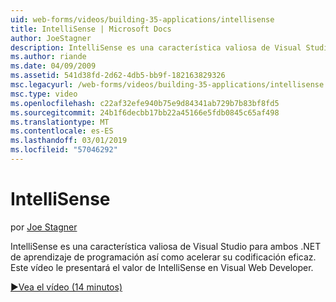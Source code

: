 ```yaml
---
uid: web-forms/videos/building-35-applications/intellisense
title: IntelliSense | Microsoft Docs
author: JoeStagner
description: IntelliSense es una característica valiosa de Visual Studio para ambos .NET de aprendizaje de programación así como acelerar su codificación eficaz. Este vídeo se presentan...
ms.author: riande
ms.date: 04/09/2009
ms.assetid: 541d38fd-2d62-4db5-bb9f-182163829326
msc.legacyurl: /web-forms/videos/building-35-applications/intellisense
msc.type: video
ms.openlocfilehash: c22af32efe940b75e9d84341ab729b7b83bf8fd5
ms.sourcegitcommit: 24b1f6decbb17bb22a45166e5fdb0845c65af498
ms.translationtype: MT
ms.contentlocale: es-ES
ms.lasthandoff: 03/01/2019
ms.locfileid: "57046292"
---
```

<a name="intellisense"></a>IntelliSense
====================
por [Joe Stagner](https://github.com/JoeStagner)

IntelliSense es una característica valiosa de Visual Studio para ambos .NET de aprendizaje de programación así como acelerar su codificación eficaz. Este vídeo le presentará el valor de IntelliSense en Visual Web Developer.

[&#9654;Vea el vídeo (14 minutos)](https://channel9.msdn.com/Blogs/ASP-NET-Site-Videos/intellisense)

